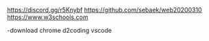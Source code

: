 https://discord.gg/r5Knybf
https://github.com/sebaek/web20200310
https://www.w3schools.com

-download
chrome
d2coding
vscode
